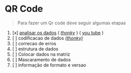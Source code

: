# QR Code
> Para fazer um Qr code deve seguir algumas etapas
 1. [x] [analisar os  dados](1_etapas/analise_de_dados/etapa1.md) ( [_thonky_](https://www.thonky.com/qr-code-tutorial/data-analysis) ) ( [you tube](https://youtu.be/Is62i6aSFYk) )
 2. [ ] codificacao de dados [_(thonky)_](https://www.thonky.com/qr-code-tutorial/data-encoding)
 3. [ ] correcao de erros
 4. [ ] estrutura de dados
 5. [ ] Colocar dados na matriz
 6. [ ] Mascaramento de dados
 7. [ ] informação de formato e  versao

